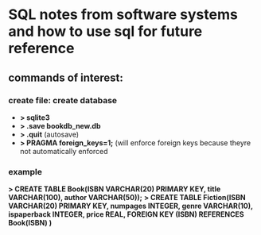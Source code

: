 # SQL notes from software systems and how to use sql for future reference
## commands of interest:
### create file: create database <name>
- **> sqlite3 <name>**
- **> .save bookdb_new.db**
- **> .quit** (autosave)
- **> PRAGMA foreign_keys=1;** (will enforce foreign keys because theyre not automatically enforced
### example
**> CREATE TABLE Book(ISBN VARCHAR(20) PRIMARY KEY, title VARCHAR(100), author 
VARCHAR(50));**
**> CREATE TABLE Fiction(ISBN VARCHAR(20) PRIMARY KEY, numpages INTEGER, 
genre VARCHAR(10), ispaperback INTEGER, price REAL,
FOREIGN KEY (ISBN) REFERENCES Book(ISBN)
)**  

